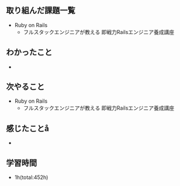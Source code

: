 ## 取り組んだ課題一覧
- Ruby on Rails
  - フルスタックエンジニアが教える 即戦力Railsエンジニア養成講座

## わかったこと
- 
 
## 次やること
- Ruby on Rails
  - フルスタックエンジニアが教える 即戦力Railsエンジニア養成講座

## 感じたことå
- 

## 学習時間
- 1h(total:452h)
